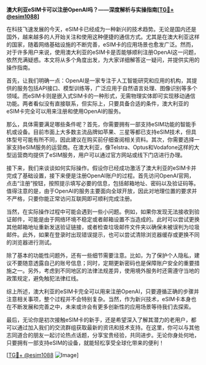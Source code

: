 **澳大利亚eSIM卡可以注册OpenAI吗？——深度解析与实操指南[[TG💪+ @esim1088](https://t.me/s/esim1088)]**

在科技飞速发展的今天，eSIM卡已经成为一种新兴的技术趋势。无论是国内还是国外，越来越多的人开始关注和使用这种便捷的通信方式。尤其是在澳大利亚这样的国家，随着网络基础设施的不断完善，eSIM卡的应用场景也愈发广泛。然而，对于许多用户来说，使用澳大利亚的eSIM卡是否能够顺利注册OpenAI这一问题，依然充满疑惑。本文将从多个角度出发，为大家详细解答这一疑问，并提供实用的操作指南。

首先，让我们明确一点：OpenAI是一家专注于人工智能研究和应用的机构，其提供的服务包括API接口、模型训练等，广泛应用于自然语言处理、图像识别等多个领域。而eSIM卡则是嵌入式SIM卡的一种形式，无需物理实体即可实现移动通信功能。两者看似没有直接联系，但实际上，只要具备合适的条件，澳大利亚的eSIM卡完全可以用来注册和使用OpenAI的服务。

那么，具体需要满足哪些条件呢？首先，你需要拥有一部支持eSIM功能的智能手机或设备。目前市面上大多数主流品牌如苹果、三星等都已支持eSIM技术，但具体型号可能有所不同，因此建议在购买前仔细查阅相关资料。其次，你需要选择一家支持eSIM服务的运营商。在澳大利亚，像Telstra、Optus和Vodafone这样的大型运营商均提供了eSIM服务，用户可以通过官方网站或线下门店进行办理。

接下来，我们来谈谈如何实际操作。假设你已经成功激活了澳大利亚的eSIM卡并完成了基础设置，接下来便是注册OpenAI账户的过程。首先访问OpenAI官网，点击“注册”按钮，按照提示填写必要的信息，包括邮箱地址、密码以及验证码等。值得注意的是，由于OpenAI的服务主要面向全球开放，因此对地理位置的要求并不严格，只要你能正常访问互联网即可顺利完成注册。

当然，在实际操作过程中可能会遇到一些小问题。例如，如果你发现无法接收到验证邮件，可能是由于网络环境不稳定或者邮箱设置不当造成的。此时可以尝试更换其他邮箱地址重新发送验证链接，或者检查垃圾邮件文件夹以确保未被误判为垃圾邮件。此外，如果在登录时出现错误提示，也可以尝试清除浏览器缓存或更换不同的浏览器进行测试。

除了基本的功能性问题外，还有一些细节需要注意。比如，为了保护个人隐私，建议不要随意透露自己的账号信息；同时，定期更新密码也是保障账户安全的重要措施之一。另外，考虑到不同地区的法律法规差异，使用境外服务时还需遵守当地的政策规定，避免触犯法律红线。

综上所述，澳大利亚的eSIM卡完全可以用来注册OpenAI，只要遵循正确的步骤并注意相关事项，整个过程并不会特别复杂。当然，作为新兴技术，eSIM卡本身也在不断发展和完善之中，未来或许会有更多创新性的应用场景等待我们去探索。

最后，无论你是初次接触eSIM卡的新手，还是希望深入了解其潜力的老用户，都可以通过加入我们的交流群组获取最新的资讯和技术支持。在这里，你可以与其他志同道合的朋友一起讨论热点话题，分享宝贵经验，共同进步。无论你身处何地，只要拥有一部支持eSIM的设备，就能轻松享受全球化带来的便利！

[[TG💪+ @esim1088](https://t.me/s/esim1088) ![Image](https://i.postimg.cc/4NQfJmqS/Snipaste-2025-05-13-00-14-12.png)]